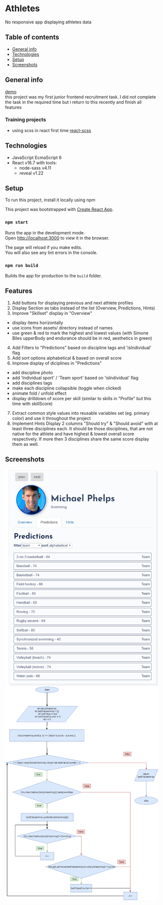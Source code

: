 # Athletes

No responsive app displaying athletes data

## Table of contents

- [General info](#general-info)
- [Technologies](#technologies)
- [Setup](#setup)
- [Screenshots](#screenshots)
## General info

[demo](https://radeth.github.io/athletes/) </br>
this project was my first junior frontend recruitment task. I did not complete the task in the required time but i return to this recently and finish all features

### Training projects

- using scss in react first time [react-scss](https://github.com/radeth/react-scss)

## Technologies

- JavaScript EcmaScript 6
- React v16.7 with tools:
  - node-sass v4.11
  - reveal v1.22

## Setup

To run this project, install it locally using npm

This project was bootstrapped with [Create React App](https://github.com/facebook/create-react-app).

### `npm start`

Runs the app in the development mode.<br>
Open [http://localhost:3000](http://localhost:3000) to view it in the browser.

The page will reload if you make edits.<br>
You will also see any lint errors in the console.

### `npm run build`

Builds the app for production to the `build` folder.<br>

## Features

1. Add buttons for displaying previous and next athlete profiles
2. Display Section as tabs instead of the list (Overview, Predictions, Hints)
3. Improve "Skillset" display in "Overview"

- display items horizontally
- use icons from assets/ directory instead of names
- use green & red to mark the highest and lowest values (with Simone Biles upperBody and endurance should be in red, aesthetics in green)

4. Add Filters to "Predictions" based on discipline tags and 'isIndividual' flag
5. Add sort options alphabetical & based on overall score
6. Improve display of diciplines in "Predictions"

- add discipline photo
- add 'Individual sport' / 'Team sport' based on 'isIndividual' flag
- add disciplines tags
- make each discipline collapsible (toggle when clicked)
- animate fold / unfold effect
- display drilldown of score per skill (similar to skills in "Profile" but this time with skillScore)

7. Extract common style values into reusable variables set (eg. primary color) and use it throughout the project
8. Implement Hints
   Display 2 columns "Should try" & "Should avoid" with at least three disciplines each.
   It should be those disciplines, that are not native for the athlete and have highest & lowest overall score respectively.
   If more then 3 disciplines share the same score display them as well.

## Screenshots

![](https://raw.githubusercontent.com/radeth/athletes/master/screenshootOne.png)
![](https://raw.githubusercontent.com/radeth/athletes/master/hints%20diagram.png)
